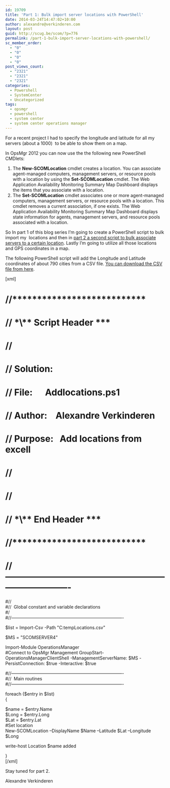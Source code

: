 ```yaml
---
id: 19709
title: 'Part 1: Bulk import server locations with PowerShell'
date: 2014-03-24T14:47:02+10:00
author: alexandre@verkinderen.com
layout: post
guid: http://scug.be/scom/?p=776
permalink: /part-1-bulk-import-server-locations-with-powershell/
sc_member_order:
  - "0"
  - "0"
  - "0"
  - "0"
post_views_count:
  - "2321"
  - "2321"
  - "2321"
categories:
  - Powershell
  - SystemCenter
  - Uncategorized
tags:
  - opsmgr
  - powershell
  - system center
  - system center operations manager
---
```

For a recent project I had to specify the longitude and latitude for all my  servers (about a 1000)  to be able to show them on a map.

In OpsMgr 2012 you can now use the the following new PowerShell CMDlets:

  1. The **New-SCOMLocation** cmdlet creates a location. You can associate agent-managed computers, management servers, or resource pools with a location by using the **Set-SCOMLocation** cmdlet. The Web Application Availability Monitoring Summary Map Dashboard displays the items that you associate with a location.
  2. The **Set-SCOMLocation** cmdlet associates one or more agent-managed computers, management servers, or resource pools with a location. This cmdlet removes a current association, if one exists. The Web Application Availability Monitoring Summary Map Dashboard displays state information for agents, management servers, and resource pools associated with a location.

So In part 1 of this blog series I’m going to create a PowerShell script to bulk import my  locations and then in <a href="http://scug.be/scom/?p=782" target="_blank">part 2 a second script to bulk associate servers to a certain location</a>. Lastly I’m going to utilize all those locations and GPS coordinates in a map.

The following PowerShell script will add the Longitude and Latitude coordinates of about 790 cities from a CSV file. <a href="https://www.dropbox.com/s/6c61mp43mu2sgdx/Locations.csv" target="_blank">You can download the CSV file from here</a>.

[xml]

# //\***\***\***\***\***\***\***\***\***\***\***\***\***\***\***\***\***\***\***\***\***\***\***\***\***

# // **\*\\*\* Script Header \*\*\***

# //

# // Solution:

# // File:      Addlocations.ps1

# // Author:    Alexandre Verkinderen

# // Purpose:   Add locations from excell

# //

# //

# // **\*\\*\* End Header \*\*\***

# //\***\***\***\***\***\***\***\***\***\***\***\***\***\***\***\***\***\***\***\***\***\***\***\***\***

# //&#8212;&#8212;&#8212;&#8212;&#8212;&#8212;&#8212;&#8212;&#8212;&#8212;&#8212;&#8212;&#8212;&#8212;&#8212;&#8212;&#8212;&#8212;&#8212;&#8212;&#8212;&#8212;&#8212;&#8212;&#8212;-

#//  
#//  Global constant and variable declarations  
#/  
#//&#8212;&#8212;&#8212;&#8212;&#8212;&#8212;&#8212;&#8212;&#8212;&#8212;&#8212;&#8212;&#8212;&#8212;&#8212;&#8212;&#8212;&#8212;&#8212;&#8212;&#8212;&#8212;&#8212;&#8212;&#8212;-

$list = Import-Csv -Path "C:tempLocations.csv"

$MS = "SCOMSERVER4"

Import-Module OperationsManager  
#Connect to OpsMgr Management GroupStart-OperationsManagerClientShell -ManagementServerName: $MS -PersistConnection: $true -Interactive: $true

#//&#8212;&#8212;&#8212;&#8212;&#8212;&#8212;&#8212;&#8212;&#8212;&#8212;&#8212;&#8212;&#8212;&#8212;&#8212;&#8212;&#8212;&#8212;&#8212;&#8212;&#8212;&#8212;&#8212;&#8212;&#8212;-  
#//  Main routines  
#//&#8212;&#8212;&#8212;&#8212;&#8212;&#8212;&#8212;&#8212;&#8212;&#8212;&#8212;&#8212;&#8212;&#8212;&#8212;&#8212;&#8212;&#8212;&#8212;&#8212;&#8212;&#8212;&#8212;&#8212;&#8212;-

foreach ($entry in $list)  
{

$name = $entry.Name  
$Long = $entry.Long  
$Lat = $entry.Lat  
#Set location  
New-SCOMLocation –DisplayName $Name –Latitude $Lat –Longitude $Long

write-host Location $name added

}  
[/xml]

Stay tuned for part 2.

Alexandre Verkinderen